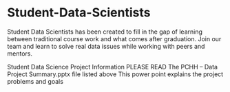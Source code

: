 # Student-Data-Scientists
Student Data Scientists has been created to fill in the gap of learning between traditional course work and what comes after graduation. 
Join our team and learn to solve real data issues while working with peers and mentors.

Student Data Science Project Information
PLEASE READ The PCHH – Data Project Summary.pptx file listed above
This power point explains the project problems and goals
